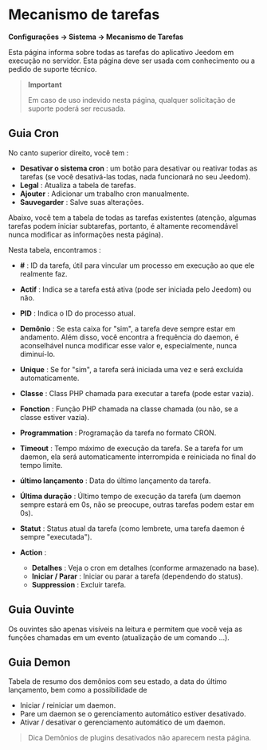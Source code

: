 # Mecanismo de tarefas
**Configurações → Sistema → Mecanismo de Tarefas**

Esta página informa sobre todas as tarefas do aplicativo Jeedom em execução no servidor.
Esta página deve ser usada com conhecimento ou a pedido de suporte técnico.

> **Important**
>
> Em caso de uso indevido nesta página, qualquer solicitação de suporte poderá ser recusada.

## Guia Cron

No canto superior direito, você tem :

- **Desativar o sistema cron** : um botão para desativar ou reativar todas as tarefas (se você desativá-las todas, nada funcionará no seu Jeedom).
- **Legal** : Atualiza a tabela de tarefas.
- **Ajouter** : Adicionar um trabalho cron manualmente.
- **Sauvegarder** : Salve suas alterações.

Abaixo, você tem a tabela de todas as tarefas existentes (atenção, algumas tarefas podem iniciar subtarefas, portanto, é altamente recomendável nunca modificar as informações nesta página).

Nesta tabela, encontramos :

- **\#** : ID da tarefa, útil para vincular um processo em execução ao que ele realmente faz.
- **Actif** : Indica se a tarefa está ativa (pode ser iniciada pelo Jeedom) ou não.
- **PID** : Indica o ID do processo atual.
- **Demônio** : Se esta caixa for "sim", a tarefa deve sempre estar em andamento. Além disso, você encontra a frequência do daemon, é aconselhável nunca modificar esse valor e, especialmente, nunca diminuí-lo.
- **Unique** : Se for "sim", a tarefa será iniciada uma vez e será excluída automaticamente.
- **Classe** : Class PHP chamada para executar a tarefa (pode estar vazia).
- **Fonction** : Função PHP chamada na classe chamada (ou não, se a classe estiver vazia).
- **Programmation** : Programação da tarefa no formato CRON.
- **Timeout** : Tempo máximo de execução da tarefa. Se a tarefa for um daemon, ela será automaticamente interrompida e reiniciada no final do tempo limite.
- **último lançamento** : Data do último lançamento da tarefa.
- **Última duração** : Último tempo de execução da tarefa (um daemon sempre estará em 0s, não se preocupe, outras tarefas podem estar em 0s).
- **Statut** : Status atual da tarefa (como lembrete, uma tarefa daemon é sempre "executada").

- **Action** :
    - **Detalhes** : Veja o cron em detalhes (conforme armazenado na base).
    - **Iniciar / Parar** : Iniciar ou parar a tarefa (dependendo do status).
    - **Suppression** : Excluir tarefa.


## Guia Ouvinte

Os ouvintes são apenas visíveis na leitura e permitem que você veja as funções chamadas em um evento (atualização de um comando ...).

## Guia Demon

Tabela de resumo dos demônios com seu estado, a data do último lançamento, bem como a possibilidade de
- Iniciar / reiniciar um daemon.
- Pare um daemon se o gerenciamento automático estiver desativado.
- Ativar / desativar o gerenciamento automático de um daemon.

> Dica
> Demônios de plugins desativados não aparecem nesta página.